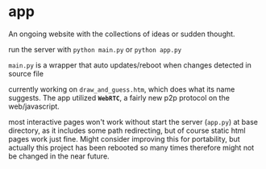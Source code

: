 # app
An ongoing website with the collections of ideas or sudden thought.


run the server with `python main.py` or `python app.py`

`main.py` is a wrapper that auto updates/reboot when changes detected in source file

currently working on `draw_and_guess.htm`, which does what its name suggests.
The app utilized **`WebRTC`**, a fairly new p2p protocol on the web/javascript.

most interactive pages won't work without start the server (`app.py`) at base directory,
as it includes some path redirecting,
but of course static html pages work just fine.
Might consider improving this for portability,
but actually this project has been rebooted so many times therefore might not be changed in the near future.


